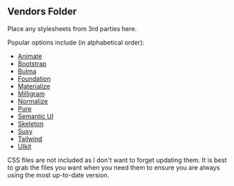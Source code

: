 ## Vendors Folder

Place any stylesheets from 3rd parties here.

Popular options include (in alphabetical order):

- [Animate](https://daneden.github.io/animate.css/)
- [Bootstrap](https://getbootstrap.com/)
- [Bulma](https://bulma.io/)
- [Foundation](https://foundation.zurb.com/)
- [Materialize](https://materializecss.com/)
- [Milligram](https://milligram.io/)
- [Normalize](https://necolas.github.io/normalize.css/)
- [Pure](https://purecss.io/)
- [Semantic UI](https://semantic-ui.com/)
- [Skeleton](http://getskeleton.com/)
- [Susy](https://www.oddbird.net/susy/)
- [Tailwind](https://tailwindcss.com/)
- [UIkit](https://getuikit.com/v2/index.html)

CSS files are not included as I don't want to forget updating them. It is best to grab the files you want when you need them to ensure you are always using the most up-to-date version.
